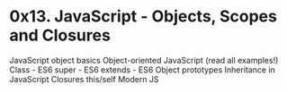 # 0x13. JavaScript - Objects, Scopes and Closures
JavaScript object basics
Object-oriented JavaScript (read all examples!)
Class - ES6
super - ES6
extends - ES6
Object prototypes
Inheritance in JavaScript
Closures
this/self
Modern JS
